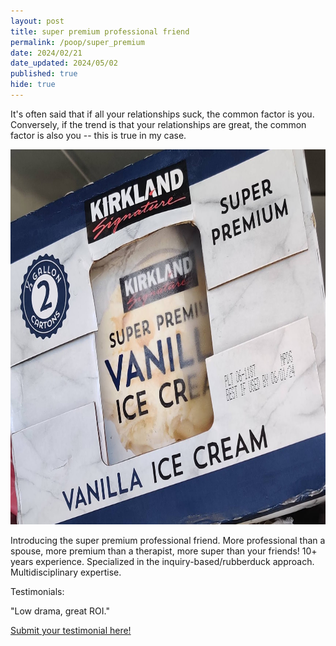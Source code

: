 ```yaml
---
layout: post
title: super premium professional friend
permalink: /poop/super_premium
date: 2024/02/21
date_updated: 2024/05/02
published: true
hide: true
---
```


It's often said that if all your relationships suck, the common factor is you.
Conversely, if the trend is that your relationships are great, the common factor is also you -- this is true in my case.

<center><img src="../documents/costco_ice_cream.jpg" title="costco super premium ice cream" style='width="400"; height:600px;'/></center>

Introducing the super premium professional friend. More professional than a spouse, more premium than a therapist, more super than your friends!
10+ years experience.
Specialized in the inquiry-based/rubberduck approach. 
Multidisciplinary expertise.


Testimonials: 

"Low drama, great ROI."

[Submit your testimonial here!](https://forms.gle/2U4wcfQzqerapUNv8)
